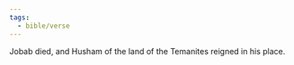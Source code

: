 ```yaml
---
tags:
  - bible/verse
---
```

Jobab died, and Husham of the land of the Temanites reigned in his place.